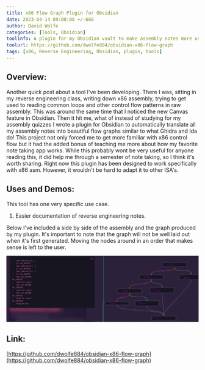```yaml
---
title: x86 Flow Graph Plugin for Obsidian 
date: 2023-04-14 09:00:00 +/-666
author: David Wolfe
categories: [Tools, Obsidian]
toolinfo: A plugin for my Obsidian vault to make assembly notes more useful
toolurl: https://github.com/dwolfe884/obsidian-x86-flow-graph
tags: [x86, Reverse Engineering, Obsidian, plugin, tools] 
---
```

## Overview:
Another quick post about a tool I've been developing. There I was, sitting in my reverse engineering class, writing down x86 assembly, trying to get used to reading common loops and other control flow patterns in raw assembly. This was around the same time that I noticed the new Canvas feature in Obsidian. Then it hit me, what of instead of studying for my assembly quizzes I wrote a plugin for Obsidian to automatically translate all my assembly notes into beautiful flow graphs similar to what Ghidra and Ida do! This project not only forced me to get more familiar with x86 control flow but it had the added bonus of teaching me more about how my favorite note taking app works. While this probably wont be very useful for anyone reading this, it did help me through a semester of note taking, so I think it's worth sharing. Right now this plugin has been designed to work specifically with x86 asm. However, it wouldn't be hard to adapt it to other ISA's.

## Uses and Demos:
This tool has one very specific use case.

1. Easier documentation of reverse engineering notes.

Below I've included a side by side of the assembly and the graph produced by my plugin. It's important to note that the graph will not be well laid out when it's first generated. Moving the nodes around in an order that makes sense is left to the user.

![Graph Demo](/images/obsidian/demo.png)

## Link:
[https://github.com/dwolfe884/obsidian-x86-flow-graph](https://github.com/dwolfe884/obsidian-x86-flow-graph)